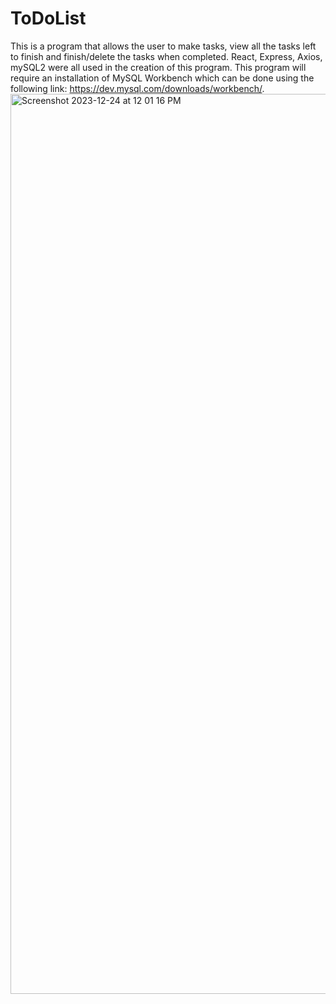 # ToDoList
  This is a program that allows the user to make tasks, view all the tasks left to finish and finish/delete the tasks when completed. React, Express, Axios, mySQL2 were all used in the creation of this program. This program will require an installation of MySQL Workbench which can be done using the following link: https://dev.mysql.com/downloads/workbench/.
<img width="1440" alt="Screenshot 2023-12-24 at 12 01 16 PM" src="https://github.com/chrismoon-code/ToDoList/assets/77298032/525cdd0a-5cbd-4f8e-ba67-1e9cc43fbde6">
